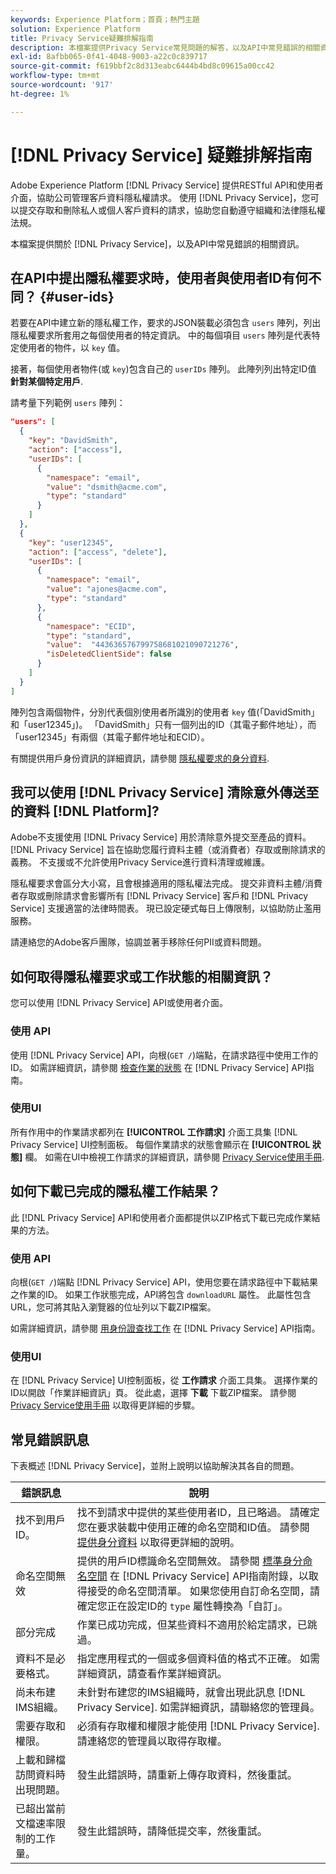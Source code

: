 ```yaml
---
keywords: Experience Platform；首頁；熱門主題
solution: Experience Platform
title: Privacy Service疑難排解指南
description: 本檔案提供Privacy Service常見問題的解答，以及API中常見錯誤的相關資訊。
exl-id: 8afbb065-0f41-4048-9003-a22c0c839717
source-git-commit: f619bbf2c8d313eabc6444b4bd8c09615a00cc42
workflow-type: tm+mt
source-wordcount: '917'
ht-degree: 1%

---
```


# [!DNL Privacy Service] 疑難排解指南

Adobe Experience Platform [!DNL Privacy Service] 提供RESTful API和使用者介面，協助公司管理客戶資料隱私權請求。 使用 [!DNL Privacy Service]，您可以提交存取和刪除私人或個人客戶資料的請求，協助您自動遵守組織和法律隱私權法規。

本檔案提供關於 [!DNL Privacy Service]，以及API中常見錯誤的相關資訊。

## 在API中提出隱私權要求時，使用者與使用者ID有何不同？ {#user-ids}

若要在API中建立新的隱私權工作，要求的JSON裝載必須包含 `users` 陣列，列出隱私權要求所套用之每個使用者的特定資訊。 中的每個項目 `users` 陣列是代表特定使用者的物件，以 `key` 值。

接著，每個使用者物件(或 `key`)包含自己的 `userIDs` 陣列。 此陣列列出特定ID值 **針對某個特定用戶**.

請考量下列範例 `users` 陣列：

```json
"users": [
  {
    "key": "DavidSmith",
    "action": ["access"],
    "userIDs": [
      {
        "namespace": "email",
        "value": "dsmith@acme.com",
        "type": "standard"
      }
    ]
  },
  {
    "key": "user12345",
    "action": ["access", "delete"],
    "userIDs": [
      {
        "namespace": "email",
        "value": "ajones@acme.com",
        "type": "standard"
      },
      {
        "namespace": "ECID",
        "type": "standard",
        "value":  "443636576799758681021090721276",
        "isDeletedClientSide": false
      }
    ]
  }
]
```

陣列包含兩個物件，分別代表個別使用者所識別的使用者 `key` 值(「DavidSmith」和「user12345」)。 「DavidSmith」只有一個列出的ID（其電子郵件地址），而「user12345」有兩個（其電子郵件地址和ECID）。

有關提供用戶身份資訊的詳細資訊，請參閱 [隱私權要求的身分資料](identity-data.md).


## 我可以使用 [!DNL Privacy Service] 清除意外傳送至的資料 [!DNL Platform]?

Adobe不支援使用 [!DNL Privacy Service] 用於清除意外提交至產品的資料。 [!DNL Privacy Service] 旨在協助您履行資料主體（或消費者）存取或刪除請求的義務。 不支援或不允許使用Privacy Service進行資料清理或維護。

隱私權要求會區分大小寫，且會根據適用的隱私權法完成。 提交非資料主體/消費者存取或刪除請求會影響所有 [!DNL Privacy Service] 客戶和 [!DNL Privacy Service] 支援適當的法律時間表。 現已設定硬式每日上傳限制，以協助防止濫用服務。

請連絡您的Adobe客戶團隊，協調並著手移除任何PII或資料問題。

## 如何取得隱私權要求或工作狀態的相關資訊？

您可以使用 [!DNL Privacy Service] API或使用者介面。

### 使用 API

使用 [!DNL Privacy Service] API，向根(`GET /`)端點，在請求路徑中使用工作的ID。 如需詳細資訊，請參閱 [檢查作業的狀態](api/privacy-jobs.md#check-the-status-of-a-job) 在 [!DNL Privacy Service] API指南。

### 使用UI

所有作用中的作業請求都列在 **[!UICONTROL 工作請求]** 介面工具集 [!DNL Privacy Service] UI控制面板。 每個作業請求的狀態會顯示在 **[!UICONTROL 狀態]** 欄。 如需在UI中檢視工作請求的詳細資訊，請參閱 [Privacy Service使用手冊](ui/user-guide.md).

## 如何下載已完成的隱私權工作結果？

此 [!DNL Privacy Service] API和使用者介面都提供以ZIP格式下載已完成作業結果的方法。

### 使用 API

向根(`GET /`)端點 [!DNL Privacy Service] API，使用您要在請求路徑中下載結果之作業的ID。 如果工作狀態完成，API將包含 `downloadURL` 屬性。 此屬性包含URL，您可將其貼入瀏覽器的位址列以下載ZIP檔案。

如需詳細資訊，請參閱 [用身份證查找工作](api/privacy-jobs.md#check-the-status-of-a-job) 在 [!DNL Privacy Service] API指南。

### 使用UI

在 [!DNL Privacy Service] UI控制面板，從 **工作請求** 介面工具集。 選擇作業的ID以開啟「作業詳細資訊」頁。 從此處，選擇 **下載** 下載ZIP檔案。 請參閱 [Privacy Service使用手冊](ui/user-guide.md) 以取得更詳細的步驟。

## 常見錯誤訊息

下表概述 [!DNL Privacy Service]，並附上說明以協助解決其各自的問題。

| 錯誤訊息 | 說明 |
| --- | --- |
| 找不到用戶ID。 | 找不到請求中提供的某些使用者ID，且已略過。 請確定您在要求裝載中使用正確的命名空間和ID值。 請參閱 [提供身分資料](./identity-data.md) 以取得更詳細的說明。 |
| 命名空間無效 | 提供的用戶ID標識命名空間無效。 請參閱 [標準身分命名空間](./api/appendix.md#standard-namespaces) 在 [!DNL Privacy Service] API指南附錄，以取得接受的命名空間清單。 如果您使用自訂命名空間，請確定您正在設定ID的 `type` 屬性轉換為「自訂」。 |
| 部分完成 | 作業已成功完成，但某些資料不適用於給定請求，已跳過。 |
| 資料不是必要格式。 | 指定應用程式的一個或多個資料值的格式不正確。 如需詳細資訊，請查看作業詳細資訊。 |
| 尚未布建IMS組織。 | 未針對布建您的IMS組織時，就會出現此訊息 [!DNL Privacy Service]. 如需詳細資訊，請聯絡您的管理員。 |
| 需要存取和權限。 | 必須有存取權和權限才能使用 [!DNL Privacy Service]. 請連絡您的管理員以取得存取權。 |
| 上載和歸檔訪問資料時出現問題。 | 發生此錯誤時，請重新上傳存取資料，然後重試。 |
| 已超出當前文檔速率限制的工作量。 | 發生此錯誤時，請降低提交率，然後重試。 |
